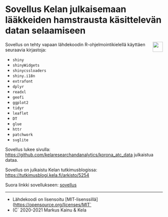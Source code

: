 Sovellus Kelan julkaisemaan lääkkeiden hamstrausta käsittelevän datan selaamiseen
==============================================

<img align="right" height="32px" src="https://www.kela.fi/image/layout_set_logo?img_id=2174196&t=1585229282595">

Sovellus on tehty vapaan lähdekoodin R-ohjelmointikielellä käyttäen seuraavia kirjastoja:

- `shiny`
- `shinyWidgets`
- `shinycssloaders`
- `shiny.i18n`
- `extrafont`
- `dplyr`
- `readxl`
- `geofi`
- `ggplot2`
- `tidyr`
- `leaflet`
- `DT`
- `glue`
- `httr`
- `patchwork`
- `svglite`

Sovellus lukee sivulla: https://github.com/kelaresearchandanalytics/korona_atc_data julkaistua dataa.

Sovellus on julkaistu Kelan tutkimusblogissa: https://tutkimusblogi.kela.fi/arkisto/5254

Suora linkki sovellukseen: [sovellus](https://github.com/kelaresearchandanalytics/korona_atc_data)

***************

- Lähdekoodi on lisensoitu [MIT-lisenssillä](https://opensource.org/licenses/MIT`
- (C` 2020-2021 Markus Kainu & Kela


